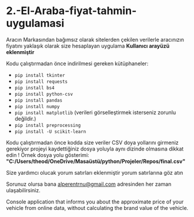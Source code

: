 # 2.-El-Araba-fiyat-tahmin-uygulamasi
Aracın Markasından bağımsız olarak sitelerden çekilen verilerle aracınızın fiyatını yaklaşık olarak size hesaplayan uygulama
**Kullanıcı arayüzü eklenmiştir**

Kodu çalıştırmadan önce indirilmesi gereken kütüphaneler:
- `pip install tkinter`
- `pip install requests`
- `pip install bs4`
- `pip install python-csv`
- `pip install pandas`
- `pip install numpy`
- `pip install matplotlib` (verileri görselleştirmek isterseniz zorunlu değildir.)
- `pip install preprocessing`
- `pip install -U scikit-learn`

Kodu çalıştırmadan önce kodda size veriler CSV doya yollarını girmeniz gerekiyor projeyi kaydettiğiniz dosya yoluyla aynı dizinde olmasına dikkat edin !
Örnek dosya yolu gösterimi: **"C:/Users/theod/OneDrive/Masaüstü/python/Projeler/Repos/final.csv"**

Size yardımcı olucak yorum satırları eklenmiştir yorum satırlarına göz atın

Sorunuz olursa bana alperentrnu@gmail.com adresinden her zaman ulaşabilirsiniz.

Console application that informs you about the approximate price of your vehicle from online data, without calculating the brand value of the vehicle.



